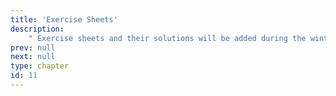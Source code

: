```yaml
---
title: 'Exercise Sheets'
description:
    " Exercise sheets and their solutions will be added during the winter term 20-21. "
prev: null
next: null
type: chapter
id: 11
---
```




<exercise id="1" title="Exercise 1: ML Basics">
<object data="exercise-sheets/exercise_1_ml-basics.pdf" type="application/pdf" style="width:100%;height:480px">
    <embed src="exercise-sheets/exercise_1_ml-basics.pdf" type="application/pdf" />
</object>
</exercise>

<exercise id="2" title="Exercise 1: ML Basics - Solution">
<object data="exercise-sheets/exercise_1_ml-basics_solution.pdf" type="application/pdf" style="width:100%;height:480px">
    <embed src="exercise-sheets/exercise_1_ml-basics_solution.pdf" type="application/pdf" />
</object>
</exercise>

<exercise id="3" title="Exercise 2: Supervised Regression">
<object data="exercise-sheets/exercise_2_supervised-regression.pdf" type="application/pdf" style="width:100%;height:480px">
    <embed src="exercise-sheets/exercise_2_supervised-regression.pdf" type="application/pdf" />
</object>
</exercise>

<exercise id="4" title="Exercise 2: Supervised Regression - Solution">
<object data="exercise-sheets/exercise_2_supervised-regression_solution.pdf" type="application/pdf" style="width:100%;height:480px">
    <embed src="exercise-sheets/exercise_2_supervised-regression_solution.pdf" type="application/pdf" />
</object>
</exercise>

<exercise id="5" title="Exercise 3: Supervised Classification I">
<object data="exercise-sheets/exercise_3_supervised-classification_1.pdf" type="application/pdf" style="width:100%;height:480px">
    <embed src="exercise-sheets/exercise_3_supervised-classification_1.pdf" type="application/pdf" />
</object>
</exercise>

<exercise id="6" title="Exercise 3: Supervised Classification I - Solution">
<object data="exercise-sheets/exercise_3_supervised-classification_1_solution.pdf" type="application/pdf" style="width:100%;height:480px">
    <embed src="exercise-sheets/exercise_3_supervised-classification_1_solution.pdf" type="application/pdf" />
</object>
</exercise>

<exercise id="7" title="Exercise 4: Supervised Classification II">
<object data="exercise-sheets/exercise_4_supervised-classification_2.pdf" type="application/pdf" style="width:100%;height:480px">
    <embed src="exercise-sheets/exercise_4_supervised-classification_2.pdf" type="application/pdf" />
</object>
</exercise>

<exercise id="8" title="Exercise 4: Supervised Classification II - Solution">
<object data="exercise-sheets/exercise_4_supervised-classification_2_solution.pdf" type="application/pdf" style="width:100%;height:480px">
    <embed src="exercise-sheets/exercise_4_supervised-classification_2_solution.pdf" type="application/pdf" />
</object>
</exercise>

<exercise id="9" title="Exercise 5: Performance Evaluation I">
<object data="exercise-sheets/exercise_5_evaluation_1.pdf" type="application/pdf" style="width:100%;height:480px">
    <embed src="exercise-sheets/exercise_5_evaluation_1.pdf" type="application/pdf" />
</object>
</exercise>

<exercise id="10" title="Exercise 5: Performance Evaluation I - Solution">
<object data="exercise-sheets/exercise_5_evaluation_1_solution.pdf" type="application/pdf" style="width:100%;height:480px">
    <embed src="exercise-sheets/exercise_5_evaluation_1_solution.pdf" type="application/pdf" />
</object>
</exercise>

<exercise id="11" title="Exercise 6: Performance Evaluation II">
<object data="exercise-sheets/exercise_6_evaluation_2.pdf" type="application/pdf" style="width:100%;height:480px">
    <embed src="exercise-sheets/exercise_6_evaluation_2.pdf" type="application/pdf" />
</object>
</exercise>

<exercise id="12" title="Exercise 6: Performance Evaluation II - Solution">
<object data="exercise-sheets/exercise_6_evaluation_2_solution.pdf" type="application/pdf" style="width:100%;height:480px">
    <embed src="exercise-sheets/exercise_6_evaluation_2_solution.pdf" type="application/pdf" />
</object>
</exercise>

<exercise id="13" title="Exercise 7: CART">
<object data="exercise-sheets/exercise_7_trees.pdf" type="application/pdf" style="width:100%;height:480px">
    <embed src="exercise-sheets/exercise_7_trees.pdf" type="application/pdf" />
</object>
</exercise>

<exercise id="14" title="Exercise 7: CART - Solution">
<object data="exercise-sheets/exercise_7_trees_solution.pdf" type="application/pdf" style="width:100%;height:480px">
    <embed src="exercise-sheets/exercise_7_trees_solution.pdf" type="application/pdf" />
</object>
</exercise>

<exercise id="15" title="Exercise 8: Random Forests">
<object data="exercise-sheets/exercise_8_forests.pdf" type="application/pdf" style="width:100%;height:480px">
    <embed src="exercise-sheets/exercise_8_forests.pdf" type="application/pdf" />
</object>
</exercise>

<exercise id="16" title="Exercise 8: Random Forests - Solution">
<object data="exercise-sheets/exercise_8_forests_solution.pdf" type="application/pdf" style="width:100%;height:480px">
    <embed src="exercise-sheets/exercise_8_forests_solution.pdf" type="application/pdf" />
</object>
</exercise>

<exercise id="17" title="Exercise 9: Tuning and Resampling">
<object data="exercise-sheets/exercise_9_tuning_resampling.pdf" type="application/pdf" style="width:100%;height:480px">
    <embed src="exercise-sheets/exercise_9_tuning_resampling.pdf" type="application/pdf" />
</object>
</exercise>

<exercise id="18" title="Exercise 9: Tuning and Resampling - Solution">
<object data="exercise-sheets/exercise_9_tuning_resampling_solution.pdf" type="application/pdf" style="width:100%;height:480px">
    <embed src="exercise-sheets/exercise_9_tuning_resamplings_solution.pdf" type="application/pdf" />
</object>
</exercise>


<!--
<exercise id="2" title="Solution 1">
<object data="exercise-sheets/solution_1.pdf" type="application/pdf" style="width:100%;height:480px">
    <embed src="exercise-sheets/solution_1.pdf" type="application/pdf" />
</object>
</exercise>


<exercise id="3" title="Sheet 2">
<object data="exercise-sheets/sheet_2.pdf" type="application/pdf" style="width:100%;height:480px">
    <embed src="exercise-sheets/sheet_2.pdf" type="application/pdf" />
</object>
</exercise>

<exercise id="4" title="Solution 2">
<object data="exercise-sheets/solution_2.pdf" type="application/pdf" style="width:100%;height:480px">
    <embed src="exercise-sheets/solution_2.pdf" type="application/pdf" />
</object>
</exercise>


<exercise id="5" title="Sheet 3">
<object data="exercise-sheets/sheet_3.pdf" type="application/pdf" style="width:100%;height:480px">
    <embed src="exercise-sheets/sheet_3.pdf" type="application/pdf" />
</object>
</exercise>

<exercise id="6" title="Solution 3">
<object data="exercise-sheets/solution_3.pdf" type="application/pdf" style="width:100%;height:480px">
    <embed src="exercise-sheets/solution_3.pdf" type="application/pdf" />
</object>
</exercise>


<exercise id="7" title="Sheet 4">
<object data="exercise-sheets/sheet_4.pdf" type="application/pdf" style="width:100%;height:480px">
    <embed src="exercise-sheets/sheet_4.pdf" type="application/pdf" />
</object>
</exercise>

<exercise id="8" title="Solution 4">
<object data="exercise-sheets/solution_4.pdf" type="application/pdf" style="width:100%;height:480px">
    <embed src="exercise-sheets/solution_4.pdf" type="application/pdf" />
</object>
</exercise>


<exercise id="9" title="Sheet 5">
<object data="exercise-sheets/sheet_5.pdf" type="application/pdf" style="width:100%;height:480px">
    <embed src="exercise-sheets/sheet_5.pdf" type="application/pdf" />
</object>
</exercise>
-->
